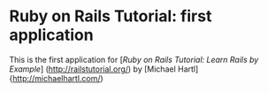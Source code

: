 # Ruby on Rails Tutorial: first application

This is the first application for
[*Ruby on Rails Tutorial: Learn Rails by Example*] (http://railstutorial.org/)
by [Michael Hartl] {http://michaelhartl.com/)
